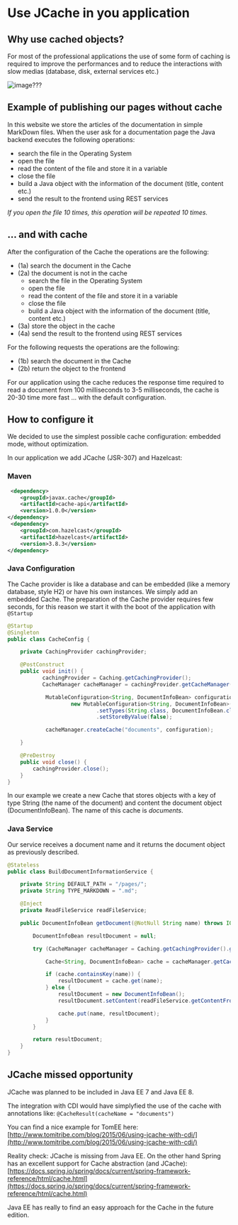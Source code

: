 # Use JCache in you application

## Why use cached objects?

For most of the professional applications the use of some form of caching is required to improve the performances and to reduce the interactions with slow medias (database, disk, external services etc.)

![image???]([p]IMAGES_URL[/p]/images/cache-schema.png)

## Example of publishing our pages without cache

In this website we store the articles of the documentation in simple MarkDown files. When the user ask for a documentation page the Java backend executes the following operations:

- search the file in the Operating System
- open the file
- read the content of the file and store it in a variable
- close the file
- build a Java object with the information of the document (title, content etc.)
- send the result to the frontend using REST services

_If you open the file 10 times, this operation will be repeated 10 times._

## ... and with cache

After the configuration of the Cache the operations are the following:

- (1a) search the document in the Cache
- (2a) the document is not in the cache
  - search the file in the Operating System
  - open the file
  - read the content of the file and store it in a variable
  - close the file
  - build a Java object with the information of the document (title, content etc.)
- (3a) store the object in the cache
- (4a) send the result to the frontend using REST services

For the following requests the operations are the following:

- (1b) search the document in the Cache
- (2b) return the object to the frontend

For our application using the cache reduces the response time required to read a document from 100 milliseconds to 3-5 milliseconds, the cache is 20-30 time more fast ... with the default configuration.

## How to configure it

We decided to use the simplest possible cache configuration:  embedded mode, without optimization.

In our application we add JCache (JSR-307) and Hazelcast:

### Maven

``` xml
 <dependency>
    <groupId>javax.cache</groupId>
    <artifactId>cache-api</artifactId>
    <version>1.0.0</version>
</dependency>
 <dependency>
    <groupId>com.hazelcast</groupId>
    <artifactId>hazelcast</artifactId>
    <version>3.8.3</version>
</dependency>
```

### Java Configuration

The Cache provider is like a database and can be embedded (like a memory database, style H2) or have his own instances.
We simply add an embedded Cache. The preparation of the Cache provider requires few seconds, for this reason we start it with the boot of the application with `@Startup`

``` java
@Startup
@Singleton
public class CacheConfig {

    private CachingProvider cachingProvider;

    @PostConstruct
    public void init() {
           cachingProvider = Caching.getCachingProvider();
           CacheManager cacheManager = cachingProvider.getCacheManager();

            MutableConfiguration<String, DocumentInfoBean> configuration =
                    new MutableConfiguration<String, DocumentInfoBean>()
                            .setTypes(String.class, DocumentInfoBean.class)
                            .setStoreByValue(false);

            cacheManager.createCache("documents", configuration);

    }

    @PreDestroy
    public void close() {
        cachingProvider.close();
    }
}
```

In our example we create a new Cache that stores objects with a key of type String (the name of the document) and content the document object (DocumentInfoBean). The name of this cache is _documents_.

### Java Service

Our service receives a document name and it returns the document object as previously described.

``` java
@Stateless
public class BuildDocumentInformationService {

    private String DEFAULT_PATH = "/pages/";
    private String TYPE_MARKDOWN = ".md";

    @Inject
    private ReadFileService readFileService;

    public DocumentInfoBean getDocument(@NotNull String name) throws IOException {

        DocumentInfoBean resultDocument = null;

        try (CacheManager cacheManager = Caching.getCachingProvider().getCacheManager()) {

            Cache<String, DocumentInfoBean> cache = cacheManager.getCache("documents", String.class, DocumentInfoBean.class);

            if (cache.containsKey(name)) {
                resultDocument = cache.get(name);
            } else {
                resultDocument = new DocumentInfoBean();
                resultDocument.setContent(readFileService.getContentFromFile(DEFAULT_PATH + name + TYPE_MARKDOWN));

                cache.put(name, resultDocument);
            }
        }

        return resultDocument;
    }
}
```

## JCache missed opportunity

JCache was planned to be included in Java EE 7 and Java EE 8.

The integration with CDI would have simplyfied the use of the cache with annotations like: `@CacheResult(cacheName = "documents")`

You can find a nice example for TomEE here: [http://www.tomitribe.com/blog/2015/06/using-jcache-with-cdi/](http://www.tomitribe.com/blog/2015/06/using-jcache-with-cdi/)

Reality check: JCache is missing from Java EE. On the other hand Spring has an excellent support for Cache abstraction (and JCache): [https://docs.spring.io/spring/docs/current/spring-framework-reference/html/cache.html](https://docs.spring.io/spring/docs/current/spring-framework-reference/html/cache.html)

Java EE has really to find an easy approach for the Cache in the future edition.